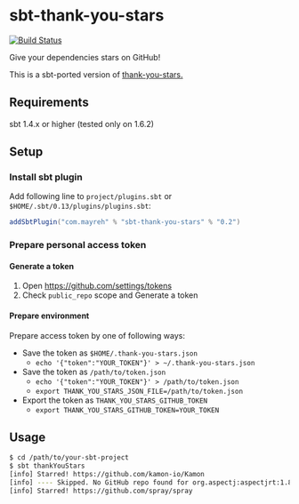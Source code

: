 # sbt-thank-you-stars

[![Build Status](https://travis-ci.org/ocadaruma/sbt-thank-you-stars.svg?branch=master)](https://travis-ci.org/ocadaruma/sbt-thank-you-stars)

Give your dependencies stars on GitHub!

This is a sbt-ported version of [thank-you-stars.](https://github.com/teppeis/thank-you-stars)

## Requirements

sbt 1.4.x or higher (tested only on 1.6.2)

## Setup

### Install sbt plugin

Add following line to `project/plugins.sbt` or `$HOME/.sbt/0.13/plugins/plugins.sbt`:

```scala
addSbtPlugin("com.mayreh" % "sbt-thank-you-stars" % "0.2")
```

### Prepare personal access token

#### Generate a token

1. Open https://github.com/settings/tokens
2. Check `public_repo` scope and Generate a token

#### Prepare environment

Prepare access token by one of following ways:

- Save the token as `$HOME/.thank-you-stars.json`
  - `echo '{"token":"YOUR_TOKEN"}' > ~/.thank-you-stars.json`
- Save the token as `/path/to/token.json`
  - `echo '{"token":"YOUR_TOKEN"}' > /path/to/token.json`
  - `export THANK_YOU_STARS_JSON_FILE=/path/to/token.json`
- Export the token as `THANK_YOU_STARS_GITHUB_TOKEN`
  - `export THANK_YOU_STARS_GITHUB_TOKEN=YOUR_TOKEN`

## Usage

```bash
$ cd /path/to/your-sbt-project
$ sbt thankYouStars
[info] Starred! https://github.com/kamon-io/Kamon
[info] ---- Skipped. No GitHub repo found for org.aspectj:aspectjrt:1.8.7
[info] Starred! https://github.com/spray/spray
```
